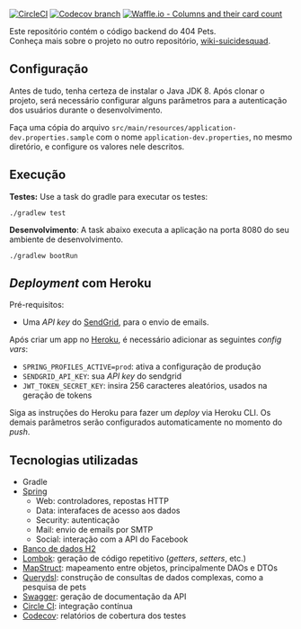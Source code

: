 [![CircleCI](https://circleci.com/gh/academiadev-jlle/backend-suicidesquad/tree/master.svg?style=shield)](https://circleci.com/gh/academiadev-jlle/backend-suicidesquad/tree/master) [![Codecov branch](https://img.shields.io/codecov/c/github/academiadev-jlle/backend-suicidesquad/master.svg)](https://codecov.io/gh/academiadev-jlle/backend-suicidesquad) [![Waffle.io - Columns and their card count](https://badge.waffle.io/academiadev-jlle/wiki-suicidesquad.svg?columns=all)](https://waffle.io/academiadev-jlle/wiki-suicidesquad)

Este repositório contém o código backend do 404 Pets.  
Conheça mais sobre o projeto no outro repositório, [wiki-suicidesquad](https://github.com/academiadev-jlle/wiki-suicidesquad/).

## Configuração

Antes de tudo, tenha certeza de instalar o Java JDK 8. Após clonar o projeto,
será necessário configurar alguns parâmetros para a autenticação dos usuários durante o desenvolvimento.

Faça uma cópia do arquivo ```src/main/resources/application-dev.properties.sample```
com o nome ```application-dev.properties```, no mesmo diretório, e configure os valores
nele descritos.

## Execução

**Testes:** Use a task do gradle para executar os testes:

    ./gradlew test

**Desenvolvimento**: A task abaixo executa a aplicação na porta 8080
do seu ambiente de desenvolvimento.

    ./gradlew bootRun

## _Deployment_ com Heroku

Pré-requisitos:

* Uma _API key_ do [SendGrid](https://sendgrid.com/), para o envio de emails. 

Após criar um app no [Heroku](https://heroku.com/), é necessário adicionar as seguintes _config vars_:

* `SPRING_PROFILES_ACTIVE=prod`: ativa a configuração de produção
* `SENDGRID_API_KEY`: sua _API key_ do sendgrid
* `JWT_TOKEN_SECRET_KEY`: insira 256 caracteres aleatórios, usados na geração de tokens

Siga as instruções do Heroku para fazer um _deploy_  via Heroku CLI. Os demais parâmetros serão configurados
automaticamente no momento do _push_. 

## Tecnologias utilizadas

* Gradle
* [Spring](https://spring.io/)
  * Web: controladores, repostas HTTP
  * Data: interafaces de acesso aos dados
  * Security: autenticação
  * Mail: envio de emails por SMTP
  * Social: interação com a API do Facebook
* [Banco de dados H2](http://www.h2database.com/html/main.html)
* [Lombok](https://projectlombok.org/): geração de código repetitivo (_getters_, _setters_, etc.)
* [MapStruct](http://mapstruct.org/): mapeamento entre objetos, principalmente DAOs e DTOs
* [Querydsl](http://www.querydsl.com/): construção de consultas de dados complexas, como a pesquisa de pets
* [Swagger](https://swagger.io/): geração de documentação da API
* [Circle CI](https://circleci.com/): integração contínua
* [Codecov](https://codecov.io/): relatórios de cobertura dos testes
